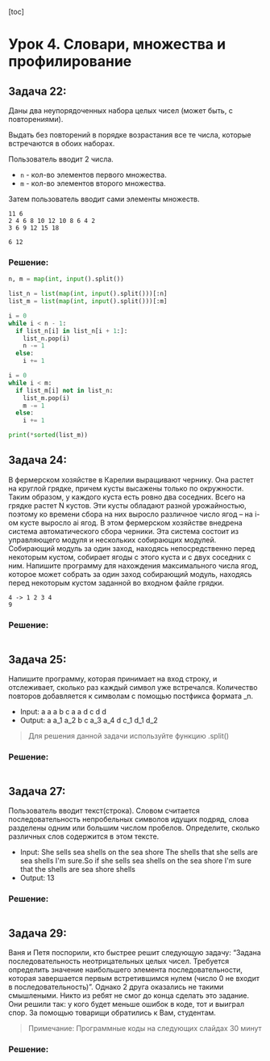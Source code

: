 [toc]

# Урок 4. Словари, множества и профилирование

## Задача 22: 

Даны два неупорядоченных набора целых чисел (может быть, с повторениями). 

Выдать без повторений в порядке возрастания все те числа, которые встречаются в обоих наборах. 

Пользователь вводит 2 числа. 

- `n` - кол-во элементов первого множества. 
- `m` - кол-во элементов второго множества. 

Затем пользователь вводит сами элементы множеств.

```
11 6
2 4 6 8 10 12 10 8 6 4 2
3 6 9 12 15 18

6 12
```

### Решение:

```python
n, m = map(int, input().split())

list_n = list(map(int, input().split()))[:n]
list_m = list(map(int, input().split()))[:m]

i = 0
while i < n - 1:
  if list_n[i] in list_n[i + 1:]:
    list_n.pop(i)
    n -= 1
  else:
    i += 1

i = 0
while i < m:
  if list_m[i] not in list_n:
    list_m.pop(i)
    m -= 1
  else:
    i += 1

print(*sorted(list_m))
```

## Задача 24: 

В фермерском хозяйстве в Карелии выращивают чернику. Она растет на круглой грядке, причем кусты высажены только по окружности. Таким образом, у каждого куста есть ровно два соседних. Всего на грядке растет N кустов. Эти кусты обладают разной урожайностью, поэтому ко времени сбора на них выросло различное число ягод – на i-ом кусте выросло ai ягод. В этом фермерском хозяйстве внедрена система автоматического сбора черники. Эта система состоит из управляющего модуля и нескольких собирающих модулей. Собирающий модуль за один заход, находясь непосредственно перед некоторым кустом, собирает ягоды с этого куста и с двух соседних с ним. Напишите программу для нахождения максимального числа ягод, которое может собрать за один заход собирающий модуль, находясь перед некоторым кустом заданной во входном файле грядки.

```
4 -> 1 2 3 4
9
```

### Решение:

```python

```

## Задача 25:

Напишите программу, которая принимает на вход строку, и отслеживает, сколько раз каждый символ уже встречался. Количество повторов добавляется к символам с помощью постфикса формата _n.

- Input: a a a b c a a d c d d 
- Output: a a_1 a_2 b c a_3 a_4 d c_1 d_1 d_2

> Для решения данной задачи используйте функцию .split()

### Решение:

```python

```

## Задача 27:

Пользователь вводит текст(строка). Словом считается последовательность непробельных символов идущих подряд, слова разделены одним или большим числом пробелов. Определите, сколько различных слов содержится в этом тексте.

- Input: She sells sea shells on the sea shore The shells that she sells are sea shells I'm sure.So if she sells sea shells on the sea shore I'm sure that the shells are sea shore shells 
- Output: 13

### Решение:

```python

```

## Задача 29:

Ваня и Петя поспорили, кто быстрее решит следующую задачу: “Задана последовательность неотрицательных целых чисел. Требуется определить значение наибольшего элемента последовательности, которая завершается первым встретившимся нулем (число 0 не входит в последовательность)”. Однако 2 друга оказались не такими смышлеными. Никто из ребят не смог до конца сделать это задание. Они решили так: у кого будет меньше ошибок в коде, тот и выиграл спор. За помощью товарищи обратились к Вам, студентам. 

> Примечание: Программные коды на следующих слайдах 30 минут 

### Решение:

```python

```



## 






